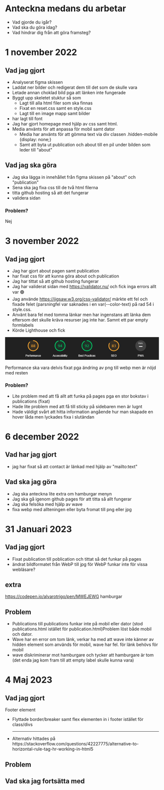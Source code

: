 # Anteckna medans du arbetar

* Vad gjorde du igår?
* Vad ska du göra idag?
* Vad hindrar dig från att göra framsteg?

# 1 november 2022

## Vad jag gjort
* Analyserat figma skissen
* Laddat ner bilder och redigerat dem till det som de skulle vara
* Letade annan choklad bild pga att länken inte fungerade
* Byggt upp skeletet stuktur så som
    * Lagt till alla html filer som ska finnas
    * Fixat en reset.css samt en style.css
    * Lagt till en image mapp samt bilder
* har lagt till font
* Jag har gjort homepage med hjälp av css samt html.
* Media använts för att anpassa för mobil samt dator
    * Media har använts för att gömma text via div classen .hidden-mobile {display: none;}
    * Samt att byta ut publication och about till en pil under bilden som leder till "about"


## Vad jag ska göra
* Jag ska lägga in innehållet från figma skissen på "about" och "publication"
* Sena ska jag fixa css till de två html filerna
* titta github hosting så att det fungerar
* validera sidan
### Problem?
Nej


# 3 november 2022
## Vad jag gjort
* Jag har gjort about pagen samt publication
* har fixat css för att kunna göra about och publication
* Jag har tittat så att github hosting fungerar
* Jag har validerat sidan med https://validator.nu/ och fick inga errors allt var 🟢
* Jag använde https://jigsaw.w3.org/css-validator/ märkte ett fel och fixade felet (parsningfel var saknades i en var(--color-text) på rad 54 i style.css.
* Använt bara fel med tomma länkar men har ingenstans att länka dem eftersom det skulle kräva resurser jag inte har. Samnt ett par empty formlabels
* Körde Lighthouse och fick 

![NTI Gymnasiet Umeå Logo](ok.png)

Performance ska vara delvis fixat pga ändring av png till webp men är nöjd med resten

### Problem?
* Lite problem med att få allt att funka på pages pga en stor bokstav i publications (fixat)
* Hade lite problem med att få till sticky på sidebaren men är lugnt
* Hade väldigt svårt att hitta information angående hur man skapade en hover låda men lyckades fixa i slutändan

# 6 december 2022
## Vad har jag gjort
* jag har fixat så att contact är länkad med hjälp av "mailto:text"

## Vad ska jag göra
* Jag ska anteckna lite extra om hamburgar menyn
* Jag ska gå igenom github pages för att titta så allt fungerar
* Jag ska felsöka med hjälp av wave
* fixa webp med allteningen <picture> <src></src> </picture> eller byta fromat till png eller jpg

# 31 Januari 2023

## Vad jag gjort
* Fixat publication till poblication och tittat så det funkar på pages
* ändrat bildformatet från WebP till jpg för WebP funkar inte för vissa webläsare?

## extra
https://codepen.io/alvarotrigo/pen/MWEJEWG hamburgar

## Problem
* Publications till publications funkar inte på mobil eller dator (stod publications.html istället för publication.html)Problem löst både mobil och dator.
* Wave har en error om tom länk, verkar ha med att wave inte känner av hidden element som används för mobil, wave har fel. för länk behövs för mobil
* wave diskriminerar mot hamburgare och tycker att hamburgare är tom (det enda jag kom fram till att empty label skulle kunna vara)

# 4 Maj 2023

## Vad jag gjort
Footer element
* Flyttade border/breaker samt flex elementen in i footer istället för class/divs
* <hr> Alternativ hittades på https://stackoverflow.com/questions/42227775/alternative-to-horizontal-rule-tag-hr-working-in-html5


## Problem



## Vad ska jag fortsätta med